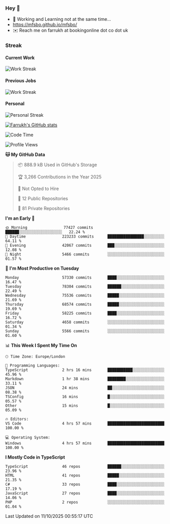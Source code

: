 ### Hey 👋

- 🏃 Working and Learning not at the same time...
- https://mfsbo.github.io/mfsbo/
- ✉️ Reach me on farrukh at bookingonline dot co dot uk

### Streak
#### Current Work
![Work Streak](https://streak-stats.demolab.com/?user=mfsbo)
#### Previous Jobs
![Work Streak](https://streak-stats.demolab.com/?user=farrukhcw)
#### Personal
![Personal Streak](https://streak-stats.demolab.com/?user=farrukhsubhani)

[![Farrukh's GitHub stats](https://github-readme-stats.vercel.app/api?username=mfsbo&hide=stars&count_private=true)](https://github.com/mfsbo/)

<!--START_SECTION:waka-->
![Code Time](http://img.shields.io/badge/Code%20Time-1%2C068%20hrs%2030%20mins-blue)

![Profile Views](http://img.shields.io/badge/Profile%20Views-45-blue)

**🐱 My GitHub Data** 

> 📦 888.9 kB Used in GitHub's Storage 
 > 
> 🏆 3,266 Contributions in the Year 2025
 > 
> 🚫 Not Opted to Hire
 > 
> 📜 12 Public Repositories 
 > 
> 🔑 81 Private Repositories 
 > 
**I'm an Early 🐤** 

```text
🌞 Morning                77427 commits       ██████░░░░░░░░░░░░░░░░░░░   22.24 % 
🌆 Daytime                223233 commits      ████████████████░░░░░░░░░   64.11 % 
🌃 Evening                42067 commits       ███░░░░░░░░░░░░░░░░░░░░░░   12.08 % 
🌙 Night                  5466 commits        ░░░░░░░░░░░░░░░░░░░░░░░░░   01.57 % 
```
📅 **I'm Most Productive on Tuesday** 

```text
Monday                   57330 commits       ████░░░░░░░░░░░░░░░░░░░░░   16.47 % 
Tuesday                  78304 commits       ██████░░░░░░░░░░░░░░░░░░░   22.49 % 
Wednesday                75536 commits       █████░░░░░░░░░░░░░░░░░░░░   21.69 % 
Thursday                 68574 commits       █████░░░░░░░░░░░░░░░░░░░░   19.69 % 
Friday                   58225 commits       ████░░░░░░░░░░░░░░░░░░░░░   16.72 % 
Saturday                 4658 commits        ░░░░░░░░░░░░░░░░░░░░░░░░░   01.34 % 
Sunday                   5566 commits        ░░░░░░░░░░░░░░░░░░░░░░░░░   01.60 % 
```


📊 **This Week I Spent My Time On** 

```text
🕑︎ Time Zone: Europe/London

💬 Programming Languages: 
TypeScript               2 hrs 16 mins       ███████████░░░░░░░░░░░░░░   45.96 % 
Markdown                 1 hr 38 mins        ████████░░░░░░░░░░░░░░░░░   33.11 % 
JSON                     24 mins             ██░░░░░░░░░░░░░░░░░░░░░░░   08.38 % 
TSConfig                 16 mins             █░░░░░░░░░░░░░░░░░░░░░░░░   05.57 % 
Other                    15 mins             █░░░░░░░░░░░░░░░░░░░░░░░░   05.09 % 

🔥 Editors: 
VS Code                  4 hrs 57 mins       █████████████████████████   100.00 % 

💻 Operating System: 
Windows                  4 hrs 57 mins       █████████████████████████   100.00 % 
```

**I Mostly Code in TypeScript** 

```text
TypeScript               46 repos            ██████░░░░░░░░░░░░░░░░░░░   23.96 % 
HTML                     41 repos            █████░░░░░░░░░░░░░░░░░░░░   21.35 % 
C#                       33 repos            ████░░░░░░░░░░░░░░░░░░░░░   17.19 % 
JavaScript               27 repos            ████░░░░░░░░░░░░░░░░░░░░░   14.06 % 
PHP                      2 repos             ░░░░░░░░░░░░░░░░░░░░░░░░░   01.04 % 
```




 Last Updated on 11/10/2025 00:55:17 UTC
<!--END_SECTION:waka-->
<!--
**mfsbo/mfsbo** is a ✨ _special_ ✨ repository because its `README.md` (this file) appears on your GitHub profile.

Here are some ideas to get you started:

- 🔭 I’m currently working on ...
- 🌱 I’m currently learning ...
- 👯 I’m looking to collaborate on ...
- 🤔 I’m looking for help with ...
- 💬 Ask me about ...
- 📫 How to reach me: ...
- 😄 Pronouns: ...
- ⚡ Fun fact: ...
-->
